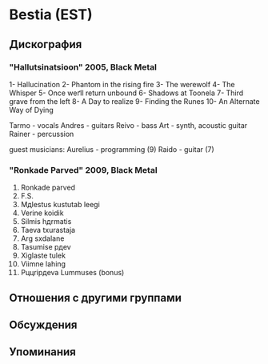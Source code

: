 # Bestia (EST)



## Дискография

### "Hallutsinatsioon" 2005, Black Metal

1- Hallucination
2- Phantom in the rising fire
3- The werewolf
4- The Whisper
5- Once weґll return unbound
6- Shadows at Toonela
7- Third grave from the left
8- A Day to realize
9- Finding the Runes
10- An Alternate Way of Dying

Tarmo - vocals
Andres - guitars
Reivo - bass
Art - synth, acoustic guitar
Rainer - percussion

guest musicians:
Aurelius - programming (9)
Raido - guitar (7)

### "Ronkade Parved" 2009, Black Metal

1. Ronkade parved	 
2. F.S.	 
3. Mдlestus kustutab leegi	 
4. Verine koidik	 
5. Silmis hдrmatis	 
6. Taeva tхurastaja	 
7. Arg sхdalane	 
8. Tasumise pдev	 
9. Хiglaste tulek	 
10. Viimne lahing	 
11. Pццripдeva Lummuses (bonus)


## Отношения с другими группами


## Обсуждения


## Упоминания

